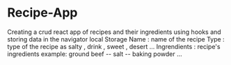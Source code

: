 # Recipe-App
Creating a crud react app of recipes and their ingredients using hooks and storing data in the navigator local Storage
Name : name of the recipe
Type : type of the recipe as salty , drink , sweet , desert ...
Ingrendients : recipe's ingredients example: ground beef -- salt -- baking powder ...


